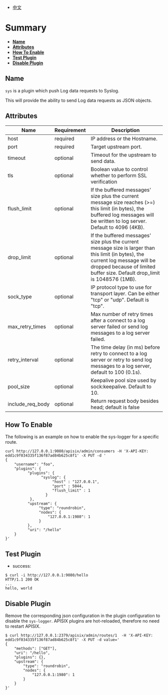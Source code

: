 <!--
#
# Licensed to the Apache Software Foundation (ASF) under one or more
# contributor license agreements.  See the NOTICE file distributed with
# this work for additional information regarding copyright ownership.
# The ASF licenses this file to You under the Apache License, Version 2.0
# (the "License"); you may not use this file except in compliance with
# the License.  You may obtain a copy of the License at
#
#     http://www.apache.org/licenses/LICENSE-2.0
#
# Unless required by applicable law or agreed to in writing, software
# distributed under the License is distributed on an "AS IS" BASIS,
# WITHOUT WARRANTIES OR CONDITIONS OF ANY KIND, either express or implied.
# See the License for the specific language governing permissions and
# limitations under the License.
#
-->

- [中文](../zh-cn/plugins/syslog.md)

# Summary
- [**Name**](#name)
- [**Attributes**](#attributes)
- [**How To Enable**](#how-to-enable)
- [**Test Plugin**](#test-plugin)
- [**Disable Plugin**](#disable-plugin)


## Name

`sys` is a plugin which push Log data requests to Syslog.

This will provide the ability to send Log data requests as JSON objects.

## Attributes

|Name           |Requirement    |Description|
|---------      |--------       |-----------|
|host           |required       | IP address or the Hostname.|
|port           |required       | Target upstream port.|
|timeout        |optional       |Timeout for the upstream to send data.|
|tls            |optional       |Boolean value to control whether to perform SSL verification|
|flush_limit    |optional       |If the buffered messages' size plus the current message size reaches (>=) this limit (in bytes), the buffered log messages will be written to log server. Default to 4096 (4KB).|
|drop_limit           |optional       |If the buffered messages' size plus the current message size is larger than this limit (in bytes), the current log message will be dropped because of limited buffer size. Default drop_limit is 1048576 (1MB).|
|sock_type|optional      |IP protocol type to use for transport layer. Can be either "tcp" or "udp". Default is "tcp".|
|max_retry_times|optional       |Max number of retry times after a connect to a log server failed or send log messages to a log server failed.|
|retry_interval|optional       |The time delay (in ms) before retry to connect to a log server or retry to send log messages to a log server, default to 100 (0.1s).|
|pool_size    |optional       |Keepalive pool size used by sock:keepalive. Default to 10.|
|include_req_body|optional      |Return request body besides head; default is false|

## How To Enable

The following is an example on how to enable the sys-logger for a specific route.

```shell
curl http://127.0.0.1:9080/apisix/admin/consumers -H 'X-API-KEY: edd1c9f034335f136f87ad84b625c8f1' -X PUT -d '
{
    "username": "foo",
    "plugins": {
          "plugins": {
                "syslog": {
                     "host" : "127.0.0.1",
                     "port" : 5044,
                     "flush_limit" : 1
                  }
           },
          "upstream": {
               "type": "roundrobin",
               "nodes": {
                   "127.0.0.1:1980": 1
               }
          },
          "uri": "/hello"
    }
}'
```

## Test Plugin

* success:

```shell
$ curl -i http://127.0.0.1:9080/hello
HTTP/1.1 200 OK
...
hello, world
```

## Disable Plugin

Remove the corresponding json configuration in the plugin configuration to disable the `sys-logger`.
APISIX plugins are hot-reloaded, therefore no need to restart APISIX.

```shell
$ curl http://127.0.0.1:2379/apisix/admin/routes/1  -H 'X-API-KEY: edd1c9f034335f136f87ad84b625c8f1' -X PUT -d value='
{
    "methods": ["GET"],
    "uri": "/hello",
    "plugins": {},
    "upstream": {
        "type": "roundrobin",
        "nodes": {
            "127.0.0.1:1980": 1
        }
    }
}'
```
